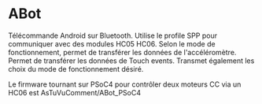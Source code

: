 # ABot
Télécommande Android sur Bluetooth.
Utilise le profile SPP pour communiquer avec des modules HC05 HC06.
Selon le mode de fonctionnement, permet de transférer les données de l'accéléromètre.
Permet de transférer les données de Touch events.
Transmet également les choix du mode de fonctionnement désiré.

Le firmware tournant sur PSoC4 pour contrôler deux moteurs CC via un HC06 est AsTuVuComment/ABot_PSoC4
